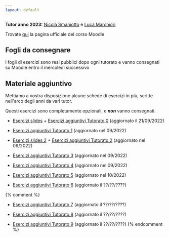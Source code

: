 ```yaml
---
layout: default
---
```


**Tutor anno 2023:** [Nicola Smaniotto](mailto:nicola.smaniotto@studenti.unitn.it) e [Luca Marchiori](mailto:luca.marchiori-1@studenti.unitn.it)

Trovate [qui](https://didatticaonline.unitn.it/dol/course/view.php?id=36995) la pagina ufficiale del corso Moodle

## Fogli da consegnare
 I fogli di esercizi sono resi pubblici dopo ogni tutorato e vanno consegnati su Moodle entro il mercoledì successivo
 
## Materiale aggiuntivo

 Mettiamo a vostra disposizione alcune schede di esercizi in più, scritte nell'arco degli anni da vari tutor.

 Questi esercizi sono completamente opzionali, e **_non_** vanno consegnati.

 - [Esercizi slides](Esercizi_slides.pdf) + [Esercizi aggiuntivi Tutorato 0](Esercizi_aggiuntivi_0.pdf) (aggiornato il 21/09/2022)

 - [Esercizi aggiuntivi Tutorato 1](Esercizi_aggiuntivi_1.pdf) (aggiornato nel 09/2022)

 - [Esercizi slides 2](Esercizi_slides_2.pdf) + [Esercizi aggiuntivi Tutorato 2](Esercizi_aggiuntivi_2.pdf) (aggiornato nel 09/2022)
 
 - [Esercizi aggiuntivi Tutorato 3](Esercizi_aggiuntivi_3.pdf) (aggiornato nel 09/2022)
 
 - [Esercizi aggiuntivi Tutorato 4](Esercizi_aggiuntivi_4.pdf) (aggiornato nel 09/2022)
 
 - [Esercizi aggiuntivi Tutorato 5](Esercizi_aggiuntivi_5.pdf) (aggiornato nel 10/2022)
 
 - [Esercizi aggiuntivi Tutorato 6](Esercizi_aggiuntivi_6.pdf) (aggiornato il ??/??/????)
 
 {% comment %} 
 - [Esercizi aggiuntivi Tutorato 7](Esercizi_aggiuntivi_7.pdf) (aggiornato il ??/??/????)
 
 - [Esercizi aggiuntivi Tutorato 8](Esercizi_aggiuntivi_8.pdf) (aggiornato il ??/??/????)
 
 - [Esercizi aggiuntivi Tutorato 9](Esercizi_aggiuntivi_9.pdf) (aggiornato il ??/??/????)
 {% endcomment %}
